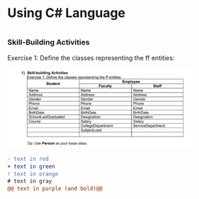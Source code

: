 <h1>Using C# Language<h1>
<h3> Skill-Building Activities </h3>
<p>Exercise 1: Define the classes representing the ff entities:</p>


<img src="https://raw.githubusercontent.com/noviediano22/Novie_Diano/main/Capture.PNG">

  ```diff
- text in red
+ text in green
! text in orange
# text in gray
@@ text in purple (and bold)@@
```
